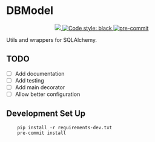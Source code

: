 # DBModel

<p align="center">
    <a href="https://codecov.io/gh/adhtruong/dbmodel">
        <img src="https://codecov.io/gh/adhtruong/dbmodel/main/graph/badge.svg?token=4I7OINJKAO"/>
    </a>
    <a href="https://github.com/psf/black">
        <img alt="Code style: black" src="https://img.shields.io/badge/code%20style-black-000000.svg">
    </a>
    <a href="https://github.com/pre-commit/pre-commit">
        <img src="https://img.shields.io/badge/pre--commit-enabled-brightgreen?logo=pre-commit&logoColor=white" alt="pre-commit" style="max-width:100%;">
    </a>
</p>

Utils and wrappers for SQLAlchemy.

## TODO

- [ ] Add documentation
- [ ] Add testing
- [ ] Add main decorator
- [ ] Allow better configuration

## Development Set Up

```
    pip install -r requirements-dev.txt
    pre-commit install
```
